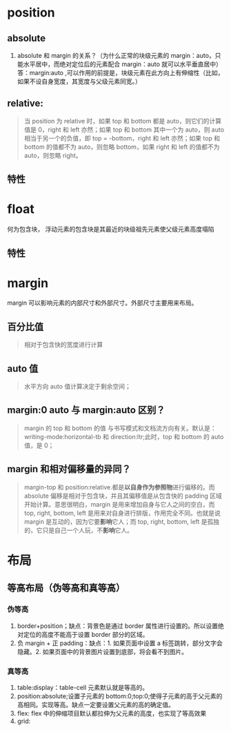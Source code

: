 # position

## absolute

1.  absolute 和 margin 的关系？（为什么正常的块级元素的 margin：auto，只能水平居中，而绝对定位后的元素配合 margin：auto 就可以水平垂直居中）答：margin:auto ,可以作用的前提是，块级元素在此方向上有伸缩性（比如，如果不设自身宽度，其宽度与父级元素同宽。）

## relative:

> 当 position 为 relative 时，如果 top 和 bottom 都是 auto，则它们的计算值是 0，right 和 left 亦然；如果 top 和 bottom 其中一个为 auto，则 auto 相当于另一个的负值，即 top = -bottom，right 和 left 亦然；如果 top 和 bottom 的值都不为 auto，则忽略 bottom，如果 right 和 left 的值都不为 auto，则忽略 right。

## 特性

# float

何为包含块， 浮动元素的包含块是其最近的块级祖先元素使父级元素高度塌陷

## 特性

# margin

margin 可以影响元素的内部尺寸和外部尺寸。外部尺寸主要用来布局。

## 百分比值

> 相对于包含快的宽度进行计算

## auto 值

> 水平方向 auto 值计算决定于剩余空间；

## margin:0 auto 与 margin:auto 区别？

> margin 的 top 和 bottom 的值 与书写模式和文档流方向有关。默认是：writing-mode:horizontal-tb 和 direction:ltr;此时，top 和 bottom 的 auto 值，是 0；

## margin 和相对偏移量的异同？

> margin-top 和 position:relative.都是**以自身作为参照物**进行偏移的。而 absolute 偏移是相对于包含块，并且其偏移值是从包含快的 padding 区域开始计算。意思很明白，margin 是用来增加自身与它人之间的空白，而 top, right, bottom, left 是用来对自身进行排版，作用完全不同。也就是说 margin 是互动的，因为它要**影响**它人；而 top, right, bottom, left 是孤独的，它只是自己一个人玩，不**影响**它人。

# 布局

## 等高布局（伪等高和真等高）

### 伪等高

1.  border+position；缺点：背景色是通过 border 属性进行设置的。所以设置绝对定位的高度不能高于设置 border 部分的区域。
2.  负 margin + 正 padding：缺点：1. 如果页面中设置 a 标签跳转，部分文字会隐藏。2. 如果页面中的背景图片设置到底部，将会看不到图片。

### 真等高

1.  table:display：table-cell 元素默认就是等高的。
2.  position:absolute;设置子元素的 bottom:0;top:0;使得子元素的高于父元素的高相同。实现等高。缺点一定要设置父元素的高的确定值。
3.  flex: flex 中的伸缩项目默认都拉伸为父元素的高度，也实现了等高效果
4.  grid:

